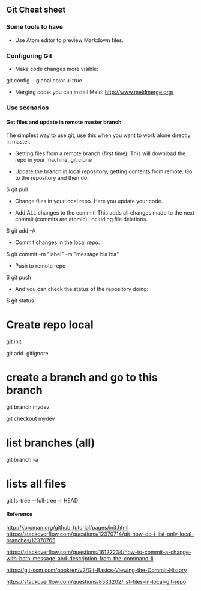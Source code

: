 ## Git Cheat sheet



### Some tools to have

- Use Atom editor to preview Markdown files.

### Configuring Git

- Make code changes more visible:

git config --global color.ui true

- Merging code: you can install Meld: http://www.meldmerge.org/


### Use scenarios

#### Get files and update in remote master branch

The simplest way to use git, use this when you want to work alone directly in master.

- Getting files from a remote branch (first time). This will download the repo in your machine.
git clone <repo url>

- Update the branch in local repository, getting contents from remote. Go to the repository and then do:

$ git pull

- Change files in your local repo. Here you update your code.

- Add ALL changes to the commit. This adds all changes made to the next commit (commits are atomic), including file deletions.

$ git add -A

- Commit changes in the local repo.

$ git commit -m "label"  -m "message bla bla"

- Push to remote repo

$ git push

- And you can check the status of the repository doing:

$ git status





# Create repo local
git init

git add .gitignore


# create a branch and go to this branch
git branch mydev

git checkout mydev

# list branches (all)
git branch -a 


# lists all files
git ls-tree --full-tree -r HEAD


#### Reference
http://kbroman.org/github_tutorial/pages/init.html
https://stackoverflow.com/questions/12370714/git-how-do-i-list-only-local-branches/12370765

https://stackoverflow.com/questions/16122234/how-to-commit-a-change-with-both-message-and-description-from-the-command-li

https://git-scm.com/book/en/v2/Git-Basics-Viewing-the-Commit-History

https://stackoverflow.com/questions/8533202/list-files-in-local-git-repo


